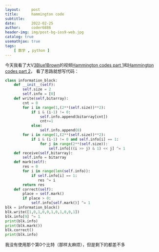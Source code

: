 ```yaml
---
layout:     post
title:      hammington code
subtitle:   
date:       2022-02-25
author:     coder6886
header-img: img/post-bg-ios9-web.jpg
catalog: true
usemathjax: true
tags:
    [ 数学 , python ]
---
```

今天我看了大V[3Blue1Brown](https://www.youtube.com/c/3blue1brown)的视频[Hammington codes part 1](https://www.youtube.com/watch?v=X8jsijhllIA&list=PLZHQObOWTQDN52m7Y21ePrTbvXkPaWVSg&index=19)和[Hammington codes part 2](https://www.youtube.com/watch?v=b3NxrZOu_CE&list=PLZHQObOWTQDN52m7Y21ePrTbvXkPaWVSg&index=20)， 看了思路就想写代码：
```python
class information_block:
    def __init__(self):
        self.size = 2
        self.info = [0]
    def write(self,bitarray):
        cnt = 0
        for i in range(1,(2**(self.size))**2):
            if i & (i-1) != 0:
                self.info.append(bitarray[cnt])
                cnt+=1
            else:
                self.info.append(0)
        for i in range(1,(2**(self.size))**2):
            if i & (i-1) != 0 and self.info[i] == 1:
                for j in range(2**(self.size)):
                    self.info[((i >> j) & 1) << j] ^= 1
    def receive(self,bitarray):
        self.info = bitarray
    def mark(self):
        res = 0
        for i in range(len(self.info)):
            if self.info[i] == 1:
               res ^= i
        return res
    def correct(self):
        place = self.mark()
        if place > 0:
            self.info[self.mark()] ^= 1
blk = information_block()
blk.write([1,0,1,0,0,1,0,1,0,0,1])
blk.info[9] ^= 1
print(blk.info)
print(blk.mark())
blk.correct()
print(blk.info)
```
我没有使用那个第0个比特（那样太麻烦），但是剩下的都差不多